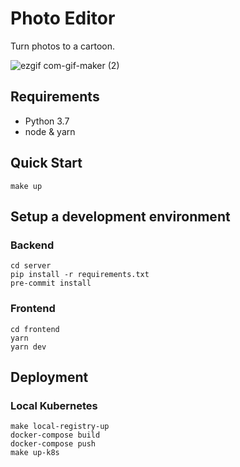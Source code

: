 # Photo Editor

Turn photos to a cartoon.

![ezgif com-gif-maker (2)](https://user-images.githubusercontent.com/17769668/211489351-9a4e3bcf-bbcb-409d-b382-999f7e5004c3.gif)


## Requirements
- Python 3.7
- node & yarn

## Quick Start

```shell
make up
```

## Setup a development environment

### Backend

```shell
cd server
pip install -r requirements.txt
pre-commit install
```

### Frontend

```shell
cd frontend
yarn
yarn dev
```

## Deployment

### Local Kubernetes

```shell
make local-registry-up
docker-compose build
docker-compose push
make up-k8s
```
